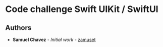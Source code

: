 # Code challenge Swift UIKit / SwiftUI

## Authors

* **Samuel Chavez** - *Initial work* - [zamuset](https://github.com/zamucodes)
